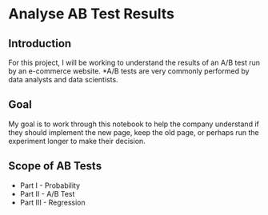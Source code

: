# Analyse AB Test Results

## Introduction
For this project, I will be working to understand the results of an A/B test run by an e-commerce website. 
*A/B tests are very commonly performed by data analysts and data scientists.

## Goal
My goal is to work through this notebook to help the company understand if they should implement the new page, keep the old page, or perhaps run the experiment longer to make their decision.

## Scope of AB Tests
* Part I - Probability
* Part II - A/B Test
* Part III - Regression
